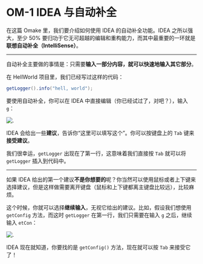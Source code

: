 # OM-1 IDEA 与自动补全

在这篇 Omake 里，我们要介绍如何使用 IDEA 的自动补全功能。IDEA 之所以强大，至少 50% 要归功于它无可超越的编辑和重构能力，而其中最重要的一环就是**联想自动补全（IntelliSense）**。

---

自动补全主要做的事情是：只需要**输入一部分内容，就可以快速地输入其它部分**。

在 HellWorld 项目里，我们已经写过这样的代码：

```java
getLogger().info("hell, world");
```

要使用自动补全，你可以在 IDEA 中直接编辑（你已经试过了，对吧？），输入 `g`：

![.](https://s2.loli.net/2023/12/28/3ZIongXLMJWzwSj.png)

IDEA 会给出一些**建议**，告诉你“这里可以填写这个”。你可以按键盘上的 `Tab` 键来**接受建议**。

我们很幸运，`getLogger` 出现在了第一行，这意味着我们直接按 `Tab` 就可以将 `getLogger` 插入到代码中。

---

如果 IDEA 给出的第一个建议**不是你想要的**呢？你当然可以使用鼠标或者上下键来选择建议，但是这样做需要离开键盘（鼠标和上下键都离主键盘比较远），比较麻烦。

这个时候，你就可以选择**继续输入**，无视它给出的建议。比如，假设我们想使用 `getConfig` 方法，而这时 `getLogger` 在第一行，我们只需要在输入 `g` 之后，继续输入 `etCon`：

![.](https://s2.loli.net/2023/12/28/5lrnc8xh4L2Tu76.png)

IDEA 现在就知道，你要找的是 `getConfig()` 方法，现在就可以按 `Tab` 来接受它了！
